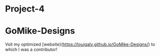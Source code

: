 # Project-4
# GoMike-Designs
Vsit my optimized [website}(https://louigalv.github.io/GoMike-Designs/) to which I was a contributor!